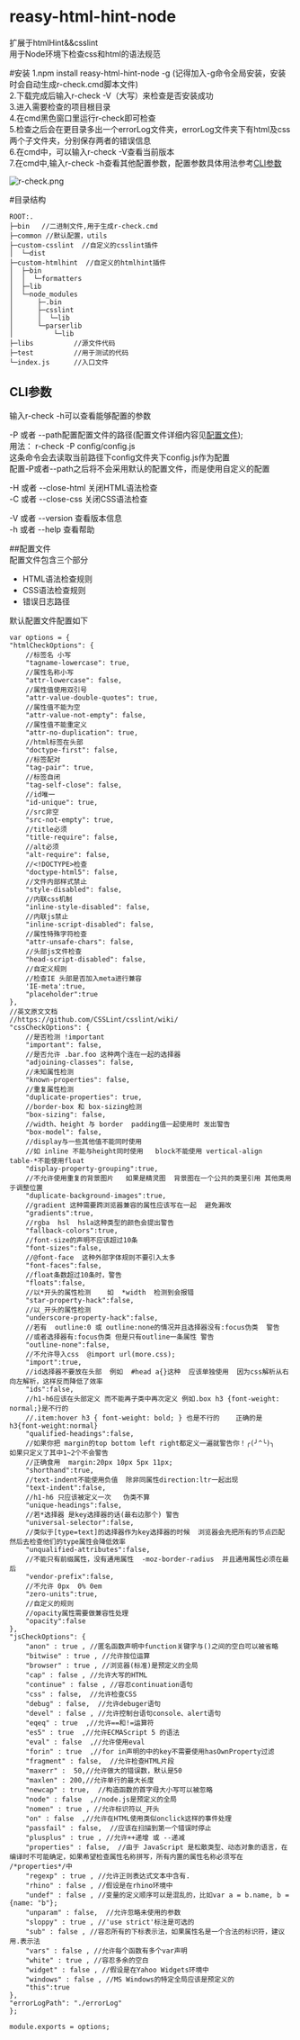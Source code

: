 # reasy-html-hint-node
扩展于htmlHint&&csslint  
用于Node环境下检查css和html的语法规范

#安装
1.npm install reasy-html-hint-node -g (记得加入-g命令全局安装，安装时会自动生成r-check.cmd脚本文件)  
2.下载完成后输入r-check -V（大写）来检查是否安装成功    
3.进入需要检查的项目根目录  
4.在cmd黑色窗口里运行r-check即可检查  
5.检查之后会在更目录多出一个errorLog文件夹，errorLog文件夹下有html及css两个子文件夹，分别保存两者的错误信息  
6.在cmd中，可以输入r-check -V查看当前版本  
7.在cmd中,输入r-check -h查看其他配置参数，配置参数具体用法参考[CLI参数](#CLI参数)  

![r-check.png]("imgs/r-check.png")

#目录结构

	ROOT:.
	├─bin   //二进制文件,用于生成r-check.cmd
	├─common //默认配置，utils
	├─custom-csslint  //自定义的csslint插件
	│  └─dist
	├─custom-htmlhint  //自定义的htmlhint插件
	│  ├─bin
	│  │  └─formatters
	│  ├─lib
	│  └─node_modules
	│      ├─.bin
	│      ├─csslint
	│      │  └─lib
	│      └─parserlib
	│          └─lib
	├─libs          //源文件代码
	├─test          //用于测试的代码
	└─index.js      //入口文件   


## CLI参数 
输入r-check -h可以查看能够配置的参数  

-P 或者 --path配置配置文件的路径(配置文件详细内容见[配置文件](配置文件));  
用法： r-check -P config/config.js  
这条命令会去读取当前路径下config文件夹下config.js作为配置  
配置-P或者--path之后将不会采用默认的配置文件，而是使用自定义的配置  

-H 或者  --close-html 关闭HTML语法检查    
-C 或者  --close-css  关闭CSS语法检查  

-V 或者 --version 查看版本信息  
-h 或者 --help 查看帮助

##配置文件  
配置文件包含三个部分  
- HTML语法检查规则  
- CSS语法检查规则  
- 错误日志路径  

默认配置文件配置如下  

	var options = {
    "htmlCheckOptions": {
        //标签名 小写
        "tagname-lowercase": true,
        //属性名称小写
        "attr-lowercase": false,
        //属性值使用双引号    
        "attr-value-double-quotes": true,
        //属性值不能为空    
        "attr-value-not-empty": false,
        //属性值不能重定义    
        "attr-no-duplication": true,
        //html标签在头部    
        "doctype-first": false,
        //标签配对    
        "tag-pair": true,
        //标签自闭    
        "tag-self-close": false,
        //id唯一
        "id-unique": true,
        //src非空
        "src-not-empty": true,
        //title必须    
        "title-require": false,
        //alt必须    
        "alt-require": false,
        //<!DOCTYPE>检查
        "doctype-html5": false,
        //文件内部样式禁止    
        "style-disabled": false,
        //内联css机制    
        "inline-style-disabled": false,
        //内联js禁止    
        "inline-script-disabled": false,
        //属性特殊字符检查    
        "attr-unsafe-chars": false,
        //头部js文件检查
        "head-script-disabled": false,
		//自定义规则
		//检查IE 头部是否加入meta进行兼容
		'IE-meta':true,
		"placeholder":true
    },
    //英文原文文档
    //https://github.com/CSSLint/csslint/wiki/
    "cssCheckOptions": {
        //是否检测 !important
        "important": false,
        //是否允许 .bar.foo 这种两个连在一起的选择器
        "adjoining-classes": false,
        //未知属性检测
        "known-properties": false,
        //重复属性检测
        "duplicate-properties": true,
        //border-box 和 box-sizing检测
        "box-sizing": false,
        //width、height 与 border  padding值一起使用时 发出警告
        "box-model": false,
        //display与一些其他值不能同时使用  
        //如 inline 不能与height同时使用   block不能使用 vertical-align   table-*不能使用float
        "display-property-grouping":true,
        //不允许使用重复的背景图片   如果是精灵图  背景图在一个公共的类里引用 其他类用于调整位置
        "duplicate-background-images":true,
        //gradient 这种需要跨浏览器兼容的属性应该写在一起  避免漏改
        "gradients":true,
        //rgba  hsl  hsla这种类型的颜色会提出警告
        "fallback-colors":true,
        //font-size的声明不应该超过10条  
        "font-sizes":false,
        //@font-face  这种外部字体规则不要引入太多
        "font-faces":false,
        //float条数超过10条时，警告
        "floats":false,
        //以*开头的属性检测    如  *width  检测到会报错
        "star-property-hack":false,
        //以_开头的属性检测
        "underscore-property-hack":false,
        //若有  outline:0 或 outline:none的情况并且选择器没有:focus伪类  警告   
        //或者选择器有:focus伪类 但是只有outline一条属性 警告
        "outline-none":false,
        //不允许导入css  @import url(more.css);
        "import":true,
        //id选择器不要放在头部  例如  #head a{}这种  应该单独使用  因为css解析从右向左解析，这样反而降低了效率
        "ids":false,
        //h1-h6应该在头部定义 而不能再子类中再次定义 例如.box h3 {font-weight: normal;}是不行的
        //.item:hover h3 { font-weight: bold; } 也是不行的    正确的是  h3{font-weight:normal}
        "qualified-headings":false,
        //如果你把 margin的top bottom left right都定义一遍就警告你！╭(╯^╰)╮   如果只定义了其中1~2个不会警告
        //正确食用  margin:20px 10px 5px 11px;
        "shorthand":true,
        //text-indent不能使用负值  除非同属性direction:ltr一起出现
        "text-indent":false,
        //h1-h6 只应该被定义一次   伪类不算
        "unique-headings":false,
        //若*选择器 是key选择器的话(最右边那个) 警告
        "universal-selector":false,
        //类似于[type=text]的选择器作为key选择器的时候  浏览器会先把所有的节点匹配  然后去检查他们的type属性会降低效率
        "unqualified-attributes":false,
        //不能只有前缀属性，没有通用属性  -moz-border-radius  并且通用属性必须在最后
        "vendor-prefix":false,
        //不允许 0px  0% 0em
        "zero-units":true,
		//自定义的规则
		//opacity属性需要做兼容性处理
		"opacity":false
    },
    "jsCheckOptions": {
        "anon" : true , //匿名函数声明中function关键字与()之间的空白可以被省略
        "bitwise" : true , //允许按位运算
        "browser" : true , //浏览器(标准)是预定义的全局
        "cap" : false , //允许大写的HTML
        "continue" : false , //容忍continuation语句
        "css" : false,  //允许检查CSS
        "debug" : false,  //允许debuger语句
        "devel" : false , //允许控制台语句console、alert语句
        "eqeq" : true  ,//允许==和!=运算符
        "es5" : true  ,//允许ECMAScript 5 的语法
        "eval" : false  ,//允许使用eval
        "forin" : true  ,//for in声明的中的key不需要使用hasOwnProperty过滤
        "fragment" : false,  //允许检查HTML片段
        "maxerr" :  50,//允许做大的错误数，默认是50
        "maxlen" : 200,//允许单行的最大长度
        "newcap" : true,  //构造函数的首字母大小写可以被忽略
        "node" : false  ,//node.js是预定义的全局
        "nomen" : true , //允许标识符以_开头
        "on" : false  ,//允许在HTML使用类似onclick这样的事件处理
        "passfail" : false,  //应该在扫描到第一个错误时停止
        "plusplus" : true , //允许++递增 或 --递减
        "properties" : false,  //由于 JavaScript 是松散类型、动态对象的语言，在编译时不可能确定，如果希望检查属性名称拼写，所有内置的属性名称必须写在 /*properties*/中
        "regexp" : true , //允许正则表达式文本中含有.
        "rhino" : false , //假设是在rhino环境中
        "undef" : false , //变量的定义顺序可以是混乱的，比如var a = b.name, b = {name: "b"};
        "unparam" : false,  //允许忽略未使用的参数
        "sloppy" : true , //'use strict'标注是可选的
        "sub" : false , //容忍所有的下标表示法，如果属性名是一个合法的标识符，建议用.表示法
        "vars" : false , //允许每个函数有多个var声明
        "white" : true , //容忍多余的空白
        "widget" : false , //假设是在Yahoo Widgets环境中
        "windows" : false , //MS Windows的特定全局应该是预定义的
        "this":true
    },
    "errorLogPath": "./errorLog"
	};

	module.exports = options;
